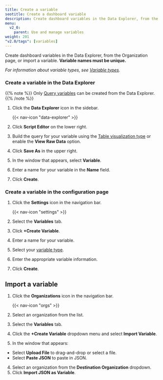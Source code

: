```yaml
---
title: Create a variable
seotitle: Create a dashboard variable
description: Create dashboard variables in the Data Explorer, from the Organization page, or import a variable.
menu:
  v2_0:
    parent: Use and manage variables
weight: 201
"v2.0/tags": [variables]
---
```


Create dashboard variables in the Data Explorer, from the Organization page, or import a variable.
**Variable names must be unique.**

_For information about variable types, see [Variable types](/v2.0/visualize-data/variables/variable-types/)._

### Create a variable in the Data Explorer

{{% note %}}
Only [Query variables](/v2.0/visualize-data/variables/variable-types/#query)
can be created from the Data Explorer.
{{% /note %}}

1. Click the **Data Explorer** icon in the sidebar.

    {{< nav-icon "data-explorer" >}}

2. Click **Script Editor** on the lower right.
3. Build the query for your variable using the [Table visualization type](/v2.0/visualize-data/visualization-types/table/) or enable the **View Raw Data** option.
4. Click **Save As** in the upper right.
5. In the window that appears, select **Variable**.
6. Enter a name for your variable in the **Name** field.
7. Click **Create**.

### Create a variable in the configuration page

1. Click the **Settings** icon in the navigation bar.

    {{< nav-icon "settings" >}}

2. Select the **Variables** tab.
3. Click **+Create Variable**.
4. Enter a name for your variable.
5. Select your [variable type](/v2.0/visualize-data/variables/variable-types/).
6. Enter the appropriate variable information.
7. Click **Create**.

## Import a variable

1. Click the **Organizations** icon in the navigation bar.

    {{< nav-icon "orgs" >}}

2. Select an organization from the list.
3. Select the **Variables** tab.
4. Click the **+Create Variable** dropdown menu and select **Import Variable**.
3. In the window that appears:
  * Select **Upload File** to drag-and-drop or select a file.
  * Select **Paste JSON** to paste in JSON.
4. Select an organization from the **Destination Organization** dropdown.
5. Click **Import JSON as Variable**.
